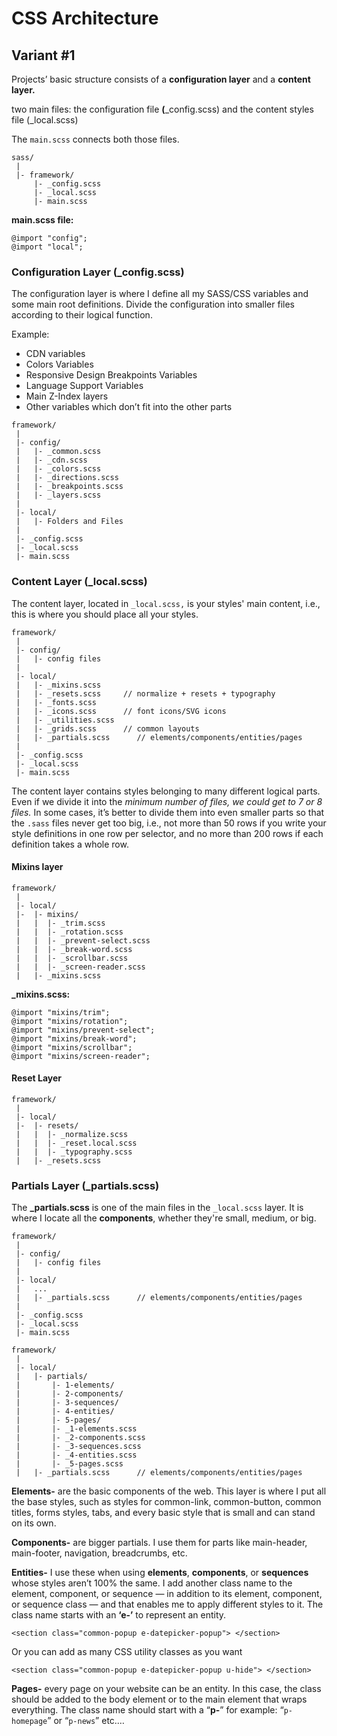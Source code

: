 # CSS Architecture

## Variant \#1

Projects’ basic structure consists of a **configuration layer** and a **content layer.**

two main files: the configuration file **\(**\_config.scss\) and the content styles file \(\_local.scss\)

The `main.scss` connects both those files.

```text
sass/ 
 |
 |- framework/
     |- _config.scss
     |- _local.scss
     |- main.scss
```

**main.scss file:**

```text
@import "config";
@import "local";
```

### Configuration Layer \(\_config.scss\)

The configuration layer is where I define all my SASS/CSS variables and some main root definitions. Divide the configuration into smaller files according to their logical function.

Example:

* CDN variables
* Colors Variables
* Responsive Design Breakpoints Variables
* Language Support Variables
* Main Z-Index layers
* Other variables which don’t fit into the other parts

```text
framework/
 |
 |- config/
 |   |- _common.scss
 |   |- _cdn.scss
 |   |- _colors.scss
 |   |- _directions.scss
 |   |- _breakpoints.scss
 |   |- _layers.scss
 |
 |- local/
 |   |- Folders and Files
 |
 |- _config.scss
 |- _local.scss
 |- main.scss
```

### Content Layer \(\_local.scss\)

The content layer, located in `_local.scss,` is your styles' main content, i.e., this is where you should place all your styles.

```text
framework/
 |
 |- config/
 |   |- config files
 |
 |- local/
 |   |- _mixins.scss        
 |   |- _resets.scss     // normalize + resets + typography
 |   |- _fonts.scss      
 |   |- _icons.scss      // font icons/SVG icons
 |   |- _utilities.scss
 |   |- _grids.scss      // common layouts
 |   |- _partials.scss      // elements/components/entities/pages
 |
 |- _config.scss
 |- _local.scss
 |- main.scss
```

The content layer contains styles belonging to many different logical parts. Even if we divide it into the _minimum number of files, we could get to 7 or 8 files._ In some cases, it’s better to divide them into even smaller parts so that the `.sass` files never get too big, i.e., not more than 50 rows if you write your style definitions in one row per selector, and no more than 200 rows if each definition takes a whole row.

#### **Mixins layer**

```text
framework/
 |
 |- local/
 |-  |- mixins/ 
 |   |  |- _trim.scss 
 |   |  |- _rotation.scss 
 |   |  |- _prevent-select.scss 
 |   |  |- _break-word.scss 
 |   |  |- _scrollbar.scss 
 |   |  |- _screen-reader.scss 
 |   |- _mixins.scss
```

**\_mixins.scss:**

```text
@import "mixins/trim";
@import "mixins/rotation";
@import "mixins/prevent-select";
@import "mixins/break-word";
@import "mixins/scrollbar";
@import "mixins/screen-reader";
```

#### Reset Layer

```text
framework/
 |
 |- local/
 |-  |- resets/ 
 |   |  |- _normalize.scss 
 |   |  |- _reset.local.scss 
 |   |  |- _typography.scss 
 |   |- _resets.scss

```

### Partials Layer \(\_partials.scss\) <a id="ac3f"></a>

The **\_partials.scss** is one of the main files in the `_local.scss` layer. It is where I locate all the **components**, whether they're small, medium, or big.

```text
framework/
 |
 |- config/
 |   |- config files
 |
 |- local/
 |   ...
 |   |- _partials.scss      // elements/components/entities/pages
 |
 |- _config.scss
 |- _local.scss
 |- main.scss
```

```text
framework/
 |
 |- local/
 |   |- partials/    
 |       |- 1-elements/  
 |       |- 2-components/ 
 |       |- 3-sequences/ 
 |       |- 4-entities/ 
 |       |- 5-pages/
 |       |- _1-elements.scss   
 |       |- _2-components.scss 
 |       |- _3-sequences.scss  
 |       |- _4-entities.scss 
 |       |- _5-pages.scss
 |   |- _partials.scss      // elements/components/entities/pages
```

**Elements-** are the basic components of the web. This layer is where I put all the base styles, such as styles for common-link, common-button, common titles, forms styles, tabs, and every basic style that is small and can stand on its own.

**Components-** are bigger partials. I use them for parts like main-header, main-footer, navigation, breadcrumbs, etc.

**Entities-** I use these when using **elements**, **components**, or **sequences** whose styles aren’t 100% the same. I add another class name to the element, component, or sequence — in addition to its element, component, or sequence class — and that enables me to apply different styles to it. The class name starts with an **‘e-’** to represent an entity.

```text
<section class="common-popup e-datepicker-popup"> </section>
```

Or you can add as many CSS utility classes as you want

```text
<section class="common-popup e-datepicker-popup u-hide"> </section>
```

**Pages-** every page on your website can be an entity. In this case, the class should be added to the body element or to the main element that wraps everything. The class name should start with a “**p-**” for example: “`p-homepage`” or “`p-news`” etc.…

